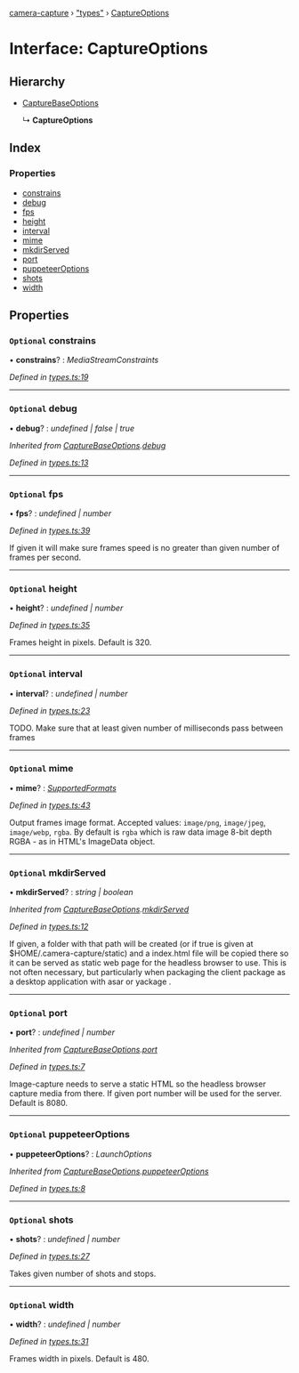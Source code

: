 [camera-capture](../README.md) › ["types"](../modules/_types_.md) › [CaptureOptions](_types_.captureoptions.md)

# Interface: CaptureOptions

## Hierarchy

* [CaptureBaseOptions](_types_.capturebaseoptions.md)

  ↳ **CaptureOptions**

## Index

### Properties

* [constrains](_types_.captureoptions.md#optional-constrains)
* [debug](_types_.captureoptions.md#optional-debug)
* [fps](_types_.captureoptions.md#optional-fps)
* [height](_types_.captureoptions.md#optional-height)
* [interval](_types_.captureoptions.md#optional-interval)
* [mime](_types_.captureoptions.md#optional-mime)
* [mkdirServed](_types_.captureoptions.md#optional-mkdirserved)
* [port](_types_.captureoptions.md#optional-port)
* [puppeteerOptions](_types_.captureoptions.md#optional-puppeteeroptions)
* [shots](_types_.captureoptions.md#optional-shots)
* [width](_types_.captureoptions.md#optional-width)

## Properties

### `Optional` constrains

• **constrains**? : *MediaStreamConstraints*

*Defined in [types.ts:19](https://github.com/cancerberoSgx/camera-capture/blob/8b5746d/camera-capture/src/types.ts#L19)*

___

### `Optional` debug

• **debug**? : *undefined | false | true*

*Inherited from [CaptureBaseOptions](_types_.capturebaseoptions.md).[debug](_types_.capturebaseoptions.md#optional-debug)*

*Defined in [types.ts:13](https://github.com/cancerberoSgx/camera-capture/blob/8b5746d/camera-capture/src/types.ts#L13)*

___

### `Optional` fps

• **fps**? : *undefined | number*

*Defined in [types.ts:39](https://github.com/cancerberoSgx/camera-capture/blob/8b5746d/camera-capture/src/types.ts#L39)*

If given it will make sure frames speed is no greater than given number of frames per second.

___

### `Optional` height

• **height**? : *undefined | number*

*Defined in [types.ts:35](https://github.com/cancerberoSgx/camera-capture/blob/8b5746d/camera-capture/src/types.ts#L35)*

Frames height in pixels. Default is 320.

___

### `Optional` interval

• **interval**? : *undefined | number*

*Defined in [types.ts:23](https://github.com/cancerberoSgx/camera-capture/blob/8b5746d/camera-capture/src/types.ts#L23)*

TODO. Make sure that at least given number of milliseconds pass between frames

___

### `Optional` mime

• **mime**? : *[SupportedFormats](../modules/_types_.md#supportedformats)*

*Defined in [types.ts:43](https://github.com/cancerberoSgx/camera-capture/blob/8b5746d/camera-capture/src/types.ts#L43)*

Output frames image format. Accepted values:  `image/png`, `image/jpeg`, `image/webp`, `rgba`. By default is `rgba` which is raw data image 8-bit depth RGBA - as in HTML's ImageData object.

___

### `Optional` mkdirServed

• **mkdirServed**? : *string | boolean*

*Inherited from [CaptureBaseOptions](_types_.capturebaseoptions.md).[mkdirServed](_types_.capturebaseoptions.md#optional-mkdirserved)*

*Defined in [types.ts:12](https://github.com/cancerberoSgx/camera-capture/blob/8b5746d/camera-capture/src/types.ts#L12)*

If given, a folder with that path will be created (or if true is given at $HOME/.camera-capture/static) and a index.html file will be copied there so it can be served as static web page for the headless browser to use. This is not often necessary, but particularly when packaging the client package as a desktop application with asar or yackage .

___

### `Optional` port

• **port**? : *undefined | number*

*Inherited from [CaptureBaseOptions](_types_.capturebaseoptions.md).[port](_types_.capturebaseoptions.md#optional-port)*

*Defined in [types.ts:7](https://github.com/cancerberoSgx/camera-capture/blob/8b5746d/camera-capture/src/types.ts#L7)*

Image-capture needs to serve a static HTML so the headless browser capture media from there. If given port number will be used for the server. Default is 8080.

___

### `Optional` puppeteerOptions

• **puppeteerOptions**? : *LaunchOptions*

*Inherited from [CaptureBaseOptions](_types_.capturebaseoptions.md).[puppeteerOptions](_types_.capturebaseoptions.md#optional-puppeteeroptions)*

*Defined in [types.ts:8](https://github.com/cancerberoSgx/camera-capture/blob/8b5746d/camera-capture/src/types.ts#L8)*

___

### `Optional` shots

• **shots**? : *undefined | number*

*Defined in [types.ts:27](https://github.com/cancerberoSgx/camera-capture/blob/8b5746d/camera-capture/src/types.ts#L27)*

Takes given number of shots and stops.

___

### `Optional` width

• **width**? : *undefined | number*

*Defined in [types.ts:31](https://github.com/cancerberoSgx/camera-capture/blob/8b5746d/camera-capture/src/types.ts#L31)*

Frames width in pixels. Default is 480.
